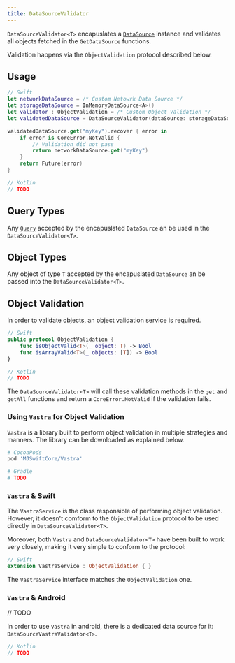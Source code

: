```yaml
---
title: DataSourceValidator
---
```


`DataSourceValidator<T>` encapuslates a [`DataSource`](data-source) instance and validates all objects fetched in the `GetDataSource` functions.

Validation happens via the `ObjectValidation` protocol described below.

## Usage

```swift
// Swift
let networkDataSource = /* Custom Netowrk Data Source */
let storageDataSource = InMemoryDataSource<A>()
let validator : ObjectValidation = /* Custom Object Validation */
let validatedDataSource = DataSourceValidator(dataSource: storageDataSource, validator: vastra)

validatedDataSource.get("myKey").recover { error in
    if error is CoreError.NotValid {
        // Validation did not pass
        return networkDataSource.get("myKey")
    }
    return Future(error)
}
```

```kotlin
// Kotlin
// TODO
```

## Query Types

Any [`Query`](query) accepted by the encapuslated `DataSource` an be used in the `DataSourceValidator<T>`.

## Object Types

Any object of type `T` accepted by the encapuslated `DataSource` an be passed into the `DataSourceValidator<T>`.

## Object Validation

In order to validate objects, an object validation service is required.

```swift
// Swift
public protocol ObjectValidation {
    func isObjectValid<T>(_ object: T) -> Bool
    func isArrayValid<T>(_ objects: [T]) -> Bool
}
```

```kotlin
// Kotlin
// TODO
```

The `DataSourceValidator<T>` will call these validation methods in the `get` and `getAll` functions and return a `CoreError.NotValid` if the validation fails.

### Using `Vastra` for Object Validation

`Vastra` is a library built to perform object validation in multiple strategies and manners. The library can be downloaded as explained below.

```ruby
# CocoaPods
pod 'MJSwiftCore/Vastra'
```

```ruby
# Gradle
# TODO
```

### `Vastra` & Swift

The `VastraService` is the class responsible of performing object validation. However, it doesn't comform to the `ObjectValidation` protocol to be used directly in `DataSourceValidator<T>`.

Moreover, both `Vastra` and `DataSourceValidator<T>` have been built to work very closely, making it very simple to conform to the protocol:

```swift
// Swift
extension VastraService : ObjectValidation { }
```

The `VastraService` interface matches the `ObjectValidation` one.

### `Vastra` & Android

// TODO

In order to use `Vastra` in android, there is a dedicated data source for it: `DataSourceVastraValidator<T>`.

```kotlin
// Kotlin
// TODO
```

